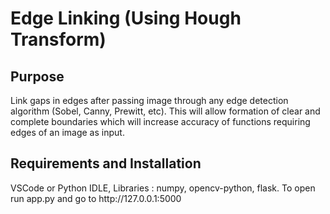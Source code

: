 # Edge Linking (Using Hough Transform)
<h2> Purpose </h2> Link gaps in edges after passing image through any edge detection algorithm (Sobel, Canny, Prewitt, etc). This will allow formation of clear and complete boundaries which will increase accuracy of functions requiring edges of an image as input.<br>
<h2> Requirements and Installation </h2> VSCode or Python IDLE, Libraries : numpy, opencv-python, flask. To open run app.py and go to http://127.0.0.1:5000 <br>

